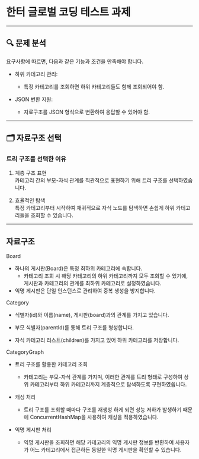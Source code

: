 # 한터 글로벌 코딩 테스트 과제
<hr/>

## 🔍 문제 분석

요구사항에 따르면, 다음과 같은 기능과 조건을 만족해야 합니다.

- 하위 카테고리 관리:
  - 특정 카테고리를 조회하면 하위 카테고리들도 함께 조회되어야 함.

- JSON 변환 지원:

  - 자료구조를 JSON 형식으로 변환하여 응답할 수 있어야 함.

<hr/>

## 🗂️ 자료구조 선택

### 트리 구조를 선택한 이유

1. 계층 구조 표현 <br/>
카테고리 간의 부모-자식 관계를 직관적으로 표현하기 위해 트리 구조를 선택하였습니다.

2. 효율적인 탐색<br/>
특정 카테고리부터 시작하여 재귀적으로 자식 노드를 탐색하면 손쉽게 하위 카테고리들을 조회할 수 있습니다.

<hr/>

##  자료구조

Board

- 하나의 게시판(Board)은 특정 최하위 카테고리에 속합니다.
  - 카테고리 조회 시 해당 카테고리의 하위 카테고리까지 모두 조회할 수 있기에,
  게시판과 카테고리의 관계를 최하위 카테고리로 설정하였습니다.
- 익명 게시판은 단일 인스턴스로 관리하여 중복 생성을 방지합니다.

Category

- 식별자(id)와 이름(name), 게시판(board)과의 관계를 가지고 있습니다.

- 부모 식별자(parentId)를 통해 트리 구조를 형성합니다.

- 자식 카테고리 리스트(children)를 가지고 있어 하위 카테고리를 저장합니다.

CategoryGraph

- 트리 구조를 활용한 카테고리 조회
  - 카테고리는 부모-자식 관계를 가지며, 이러한 관계를 트리 형태로 구성하여 상위 카테고리부터 하위 카테고리까지 계층적으로 탐색하도록 구현하였씁니다.

- 캐싱 처리
  - 트리 구조를 조회할 때마다 구조를 재생성 하게 되면 성능 저하가 발생하기 때문에 ConcurrentHashMap을 사용하여 캐싱을 적용하였습니다.

- 익명 게시판 처리
  - 익명 게시판을 조회하면 해당 카테고리의 익명 게시판 정보를 반환하여  사용자가 어느 카테고리에서 접근하든 동일한 익명 게시판을 확인할 수 있습니다.